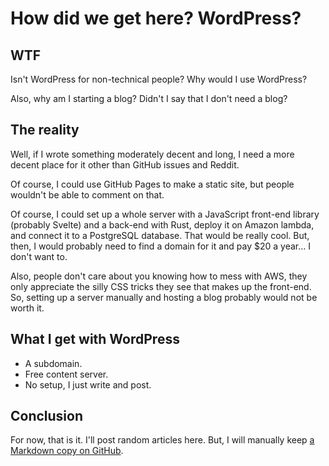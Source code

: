 # How did we get here? WordPress?

## WTF

Isn't WordPress for non-technical people?
Why would I use WordPress?

Also, why am I starting a blog?
Didn't I say that I don't need a blog?

## The reality

Well, if I wrote something moderately decent and long,
I need a more decent place for it other than GitHub issues and Reddit.

Of course, I could use GitHub Pages to make a static site,
but people wouldn't be able to comment on that.

Of course, I could set up a whole server with a JavaScript front-end library
(probably Svelte) and a back-end with Rust,
deploy it on Amazon lambda,
and connect it to a PostgreSQL database.
That would be really cool.
But, then, I would probably need to find a domain for it and pay $20 a year…
I don't want to.

Also, people don't care about you knowing how to mess with AWS,
they only appreciate the silly CSS tricks they see that makes up the front-end.
So, setting up a server manually and hosting a blog probably would not be worth
it.

## What I get with WordPress

- A subdomain.
- Free content server.
- No setup, I just write and post.

## Conclusion

For now, that is it.
I'll post random articles here.
But, I will manually keep
[a Markdown copy on GitHub](https://github.com/SichangHe/blog_backup).
